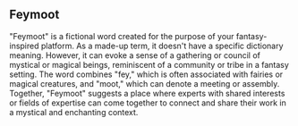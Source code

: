 ## Feymoot

"Feymoot" is a fictional word created for the purpose of your fantasy-inspired platform. As a made-up term, it doesn't have a specific dictionary meaning. However, it can evoke a sense of a gathering or council of mystical or magical beings, reminiscent of a community or tribe in a fantasy setting. The word combines "fey," which is often associated with fairies or magical creatures, and "moot," which can denote a meeting or assembly. Together, "Feymoot" suggests a place where experts with shared interests or fields of expertise can come together to connect and share their work in a mystical and enchanting context.
